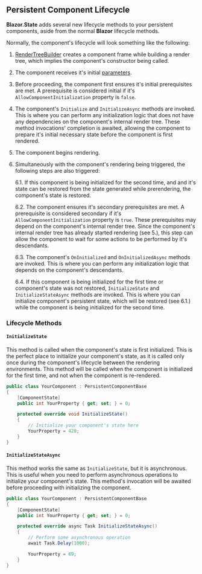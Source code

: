 ## Persistent Component Lifecycle

**Blazor.State** adds several new lifecycle methods to your persistent components, aside from the normal **Blazor** lifecycle methods.

Normally, the component's lifecycle will look something like the following:

1. [RenderTreeBuilder](https://learn.microsoft.com/en-us/dotnet/api/microsoft.aspnetcore.components.rendering.rendertreebuilder) creates a component frame while building a render tree, which implies the component's constructor being called. 

2. The component receives it's initial [parameters](https://learn.microsoft.com/en-us/aspnet/core/blazor/components/#component-parameters). 
 
3. Before proceeding, the component first ensures it's initial prerequisites are met. A prerequisite is considered initial if it's `AllowComponentInitialization` property is `false`.

4. The component's `Initialize` and `InitializeAsync` methods are invoked. This is where you can perform any initialization logic that does not have any dependencies on the component's internal render tree. These method invocations' completion is awaited, allowing the component to prepare it's initial necessary state before the component is first rendered.

5. The component begins rendering.

6. Simultaneously with the component's rendering being triggered, the following steps are also triggered:

    6.1. If this component is being initialized for the second time, and and it's state can be restored from the state generated while prerendering, the component's state is restored. 

    6.2. The component ensures it's secondary prerequisites are met. A prerequisite is considered secondary if it's `AllowComponentInitialization` property is `true`. These prerequisites may depend on the component's internal render tree. Since the component's internal render tree has already started rendering (see 5.), this step can allow the component to wait for some actions to be performed by it's descendants.

    6.3. The component's `OnInitialized` and `OnInitializedAsync` methods are invoked. This is where you can perform any initialization logic that depends on the component's descendants.

    6.4. If this component is being initialized for the first time or component's state was not restored, `InitializeState` and `InitializeStateAsync` methods are invoked. This is where you can initialize component's persistent state, which will be restored (see 6.1.) while the component is being initialized for the second time.


### Lifecycle Methods

#### `InitializeState`

This method is called when the component's state is first initialized. This is the perfect place to initialize your component's state, as it is called only once during the component's lifecycle between the rendering environments. This method will be called when the component is initialized for the first time, and not when the component is re-rendered.

```csharp
public class YourComponent : PersistentComponentBase
{
    [ComponentState]
    public int YourProperty { get; set; } = 0;

    protected override void InitializeState()
    {
        // Initialize your component's state here
        YourProperty = 420;
    }
}
```

#### `InitializeStateAsync`

This method works the same as `InitializeState`, but it is asynchronous. This is useful when you need to perform asynchronous operations to initialize your component's state. This method's invocation will be awaited before proceeding with initializing the component.

```csharp
public class YourComponent : PersistentComponentBase
{
    [ComponentState]
    public int YourProperty { get; set; } = 0;

    protected override async Task InitializeStateAsync()
    {
        // Perform some asynchronous operation
        await Task.Delay(1000);

        YourProperty = 69;
    }
}
```